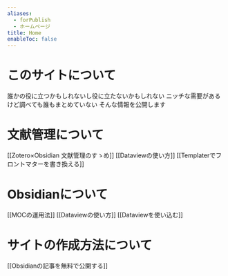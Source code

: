 ```yaml
---
aliases:
  - forPublish
  - ホームページ
title: Home
enableToc: false
---
```


# このサイトについて

誰かの役に立つかもしれないし役に立たないかもしれない
ニッチな需要があるけど調べても誰もまとめていない
そんな情報を公開します

# 文献管理について

[[Zotero×Obsidian 文献管理のすゝめ]]
[[Dataviewの使い方]]
[[Templaterでフロントマターを書き換える]]

# Obsidianについて

[[MOCの運用法]]
[[Dataviewの使い方]]
[[Dataviewを使い込む]]

# サイトの作成方法について
[[Obsidianの記事を無料で公開する]]

